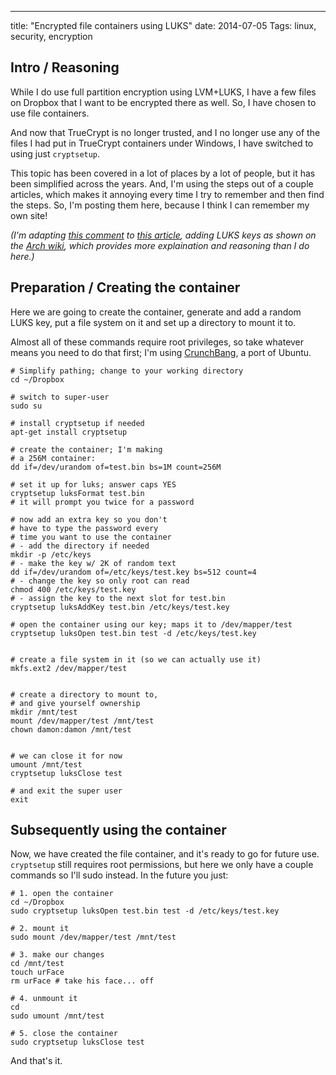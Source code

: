 ---
title: "Encrypted file containers using LUKS"
date: 2014-07-05
Tags: linux, security, encryption

## Intro / Reasoning

While I do use full partition encryption using
LVM+LUKS, I have a few files on Dropbox that 
I want to be encrypted there as well. So, 
I have chosen to use file containers.

And now that TrueCrypt is no longer trusted,
and I no longer use any of the files I had 
put in TrueCrypt containers under Windows, 
I have switched to using just `cryptsetup`.

This topic has been covered in a lot of
places by a lot of people, but it has been
simplified across the years. And, I'm using
the steps out of a couple articles, which 
makes it annoying every time I try to 
remember and then find the steps. So, I'm 
posting them here, because I think I can 
remember my own site!

*(I'm adapting [this comment](http://www.linux.org/threads/encrypted-containers-without-truecrypt.4478/#post-17753) to
[this article](http://www.linux.org/threads/encrypted-containers-without-truecrypt.4478/), adding LUKS keys as shown on the 
[Arch wiki](https://wiki.archlinux.org/index.php/Dm-crypt/Device_Encryption#Key_management), which provides
more explaination and reasoning than I do
here.)*

## Preparation / Creating the container

Here we are going to create the container,
generate and add a random LUKS key, put a
file system on it and set up a directory
to mount it to.

Almost all of these commands require root privileges,
so take whatever means you need to do that
first; I'm using
[CrunchBang](http://crunchbang.org), a port
of Ubuntu.

	# Simplify pathing; change to your working directory
	cd ~/Dropbox

	# switch to super-user
	sudo su

	# install cryptsetup if needed
	apt-get install cryptsetup

	# create the container; I'm making
	# a 256M container:
	dd if=/dev/urandom of=test.bin bs=1M count=256M

	# set it up for luks; answer caps YES
	cryptsetup luksFormat test.bin
	# it will prompt you twice for a password

	# now add an extra key so you don't
	# have to type the password every
	# time you want to use the container
	# - add the directory if needed
	mkdir -p /etc/keys
	# - make the key w/ 2K of random text
	dd if=/dev/urandom of=/etc/keys/test.key bs=512 count=4
	# - change the key so only root can read
	chmod 400 /etc/keys/test.key
	# - assign the key to the next slot for test.bin
	cryptsetup luksAddKey test.bin /etc/keys/test.key

	# open the container using our key; maps it to /dev/mapper/test
	cryptsetup luksOpen test.bin test -d /etc/keys/test.key
	

	# create a file system in it (so we can actually use it)
	mkfs.ext2 /dev/mapper/test


	# create a directory to mount to,
	# and give yourself ownership
	mkdir /mnt/test
	mount /dev/mapper/test /mnt/test
	chown damon:damon /mnt/test


	# we can close it for now
	umount /mnt/test
	cryptsetup luksClose test

	# and exit the super user
	exit


## Subsequently using the container

Now, we have created the file container,
and it's ready to go for future use. `cryptsetup`
still requires root permissions, but here
we only have a couple commands so I'll sudo
instead. In the future you just:

	# 1. open the container
	cd ~/Dropbox
	sudo cryptsetup luksOpen test.bin test -d /etc/keys/test.key
	
	# 2. mount it
	sudo mount /dev/mapper/test /mnt/test
	
	# 3. make our changes
	cd /mnt/test
	touch urFace
	rm urFace # take his face... off
		
	# 4. unmount it
	cd
	sudo umount /mnt/test
	
	# 5. close the container
	sudo cryptsetup luksClose test



And that's it.
